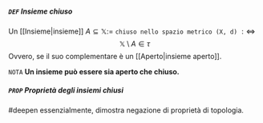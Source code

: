 ##### `DEF` Insieme chiuso
Un [[Insieme|insieme]] $A \subseteq \mathbb{X} :=$  `chiuso nello spazio metrico (X, d)` $:\Leftrightarrow$
$$\mathbb{X} \setminus A \in \tau$$
Ovvero, se il suo complementare è un [[Aperto|insieme aperto]].

`NOTA` **Un insieme può essere sia aperto che chiuso.**

##### `PROP` Proprietà degli insiemi chiusi
#deepen essenzialmente, dimostra negazione di proprietà di topologia.
